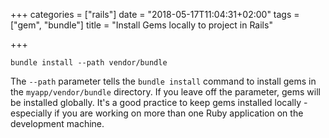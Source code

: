 +++
categories = ["rails"]
date = "2018-05-17T11:04:31+02:00"
tags = ["gem", "bundle"]
title = "Install Gems locally to project in Rails"

+++
<!--more-->

    bundle install --path vendor/bundle

The `--path` parameter tells the `bundle install` command to install gems in the `myapp/vendor/bundle` directory. If you leave off the parameter, gems will be installed globally. It's a good practice to keep gems installed locally - especially if you are working on more than one Ruby application on the development machine.